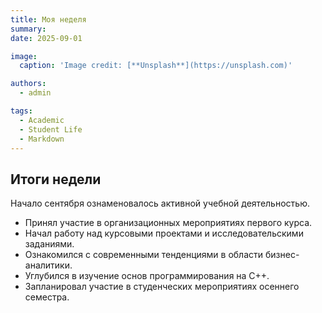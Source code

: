 ```yaml
---
title: Моя неделя
summary: 
date: 2025-09-01

image:
  caption: 'Image credit: [**Unsplash**](https://unsplash.com)'

authors:
  - admin

tags:
  - Academic
  - Student Life
  - Markdown
---
```


## Итоги недели  

Начало сентября ознаменовалось активной учебной деятельностью.  

- Принял участие в организационных мероприятиях первого курса.  
- Начал работу над курсовыми проектами и исследовательскими заданиями.  
- Ознакомился с современными тенденциями в области бизнес-аналитики.  
- Углубился в изучение основ программирования на C++.  
- Запланировал участие в студенческих мероприятиях осеннего семестра.  

